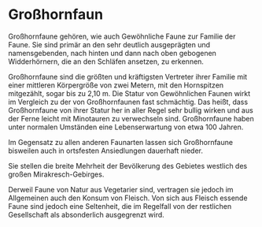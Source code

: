 # Großhornfaun
Großhornfaune gehören, wie auch Gewöhnliche Faune zur Familie der Faune. 
Sie sind primär an den sehr deutlich ausgeprägten und namensgebenden, nach hinten und dann nach oben gebogenen Widderhörnern, die an den Schläfen ansetzen, zu erkennen.

Großhornfaune sind die größten und kräftigsten Vertreter ihrer Familie mit einer mittleren Körpergröße von zwei Metern, mit den Hornspitzen mitgezählt, sogar bis zu 2,10 m. 
Die Statur von Gewöhnlichen Faunen wirkt im Vergleich zu der von Großhornfaunen fast schmächtig. 
Das heißt, dass Großhornfaune von ihrer Statur her in aller Regel sehr bullig wirken und aus der Ferne leicht mit Minotauren zu verwechseln sind.
Großhornfaune haben unter normalen Umständen eine Lebenserwartung von etwa 100 Jahren.

Im Gegensatz zu allen anderen Faunarten lassen sich Großhornfaune bisweilen auch in ortsfesten Ansiedlungen dauerhaft nieder. 

Sie stellen die breite Mehrheit der Bevölkerung des Gebietes westlich des großen Mirakresch-Gebirges.

Derweil Faune von Natur aus Vegetarier sind, vertragen sie jedoch im Allgemeinen auch den Konsum von Fleisch. 
Von sich aus Fleisch essende Faune sind jedoch eine Seltenheit, die im Regelfall von der restlichen Gesellschaft als absonderlich ausgegrenzt wird.
